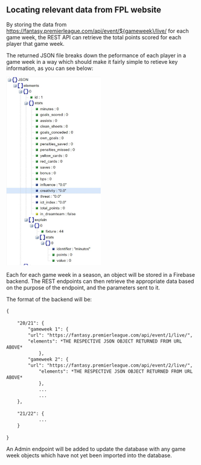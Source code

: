 ## Locating relevant data from FPL website

By storing the data from https://fantasy.premierleague.com/api/event/${gameweek}/live/ for each game week, the REST API can retrieve the total points scored for each player that game week.

The returned JSON file breaks down the peformance of each player in a game week in a way which should make it fairly simple to retieve key information, as you can see below:

<img src="json example.JPG" height=500 width=250 />

Each for each game week in a season, an object will be stored in a Firebase backend. The REST endpoints can then retrieve the appropriate data based on the purpose of the endpoint, and the parameters sent to it.

The format of the backend will be:
```
{

	"20/21": {
		"gameweek 1": {
		"url": "https://fantasy.premierleague.com/api/event/1/live/",
		"elements": *THE RESPECTIVE JSON OBJECT RETURNED FROM URL ABOVE*
     		},
		"gameweek 2": {
		"url": "https://fantasy.premierleague.com/api/event/2/live/",
    		"elements": *THE RESPECTIVE JSON OBJECT RETURNED FROM URL ABOVE*
     		},
    		...
    		...
  	},
  
  	"21/22": {
    		...
   	}
   
}
```

An Admin endpoint will be added to update the database with any game week objects which have not yet been imported into the database.

